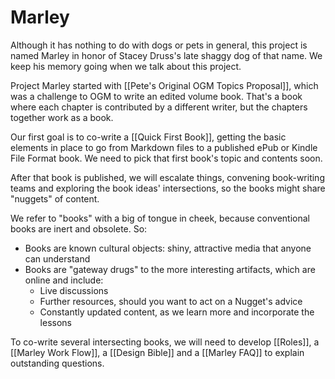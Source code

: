 # Marley

Although it has nothing to do with dogs or pets in general, this project is named Marley in honor of Stacey Druss's late shaggy dog of that name. We keep his memory going when we talk about this project. 

Project Marley started with [[Pete's Original OGM Topics Proposal]], which was a challenge to OGM to write an edited volume book. That's a book where each chapter is contributed by a different writer, but the chapters together work as a book. 

Our first goal is to co-write a [[Quick First Book]], getting the basic elements in place to go from Markdown files to a published ePub or Kindle File Format book. We need to pick that first book's topic and contents soon. 

After that book is published, we will escalate things, convening book-writing teams and exploring the book ideas' intersections, so the books might share "nuggets" of content. 

We refer to "books" with a big of tongue in cheek, because conventional books are inert and obsolete. So:

- Books are known cultural objects: shiny, attractive media that anyone can understand
- Books are "gateway drugs" to the more interesting artifacts, which are online and include:
	- Live discussions
	- Further resources, should you want to act on a Nugget's advice 
	- Constantly updated content, as we learn more and incorporate the lessons

To co-write several intersecting books, we will need to develop [[Roles]], a [[Marley Work Flow]], a [[Design Bible]] and a [[Marley FAQ]] to explain outstanding questions. 